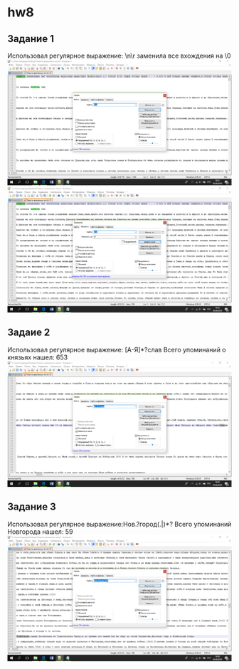 # hw8

## Задание 1
Использовал регулярное выражение: \n\r заменила все вхождения на \0
![](https://github.com/alexandraspage/hw8/blob/master/Снимок%20экрана%20(212).png)
![](https://github.com/alexandraspage/hw8/blob/master/Снимок%20экрана%20(213).png)

## Задаие 2
Использовал регулярное выражение: [А-Я]*?слав Всего упоминаний о князьях нашел: 653
![](https://github.com/alexandraspage/hw8/blob/master/Снимок%20экрана%20(215).png)

## Задание 3
Использовал регулярное выражение:Нов.?город(.|)*? Всего упоминаний Новгорода нашел: 59
![](https://github.com/alexandraspage/hw8/blob/master/Снимок%20экрана%20(216).png)
